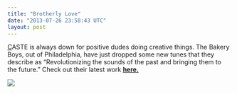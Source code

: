 ```yaml
---
title: "Brotherly Love"
date: "2013-07-26 23:58:43 UTC"
layout: post
---
```


<p><a class="_553k" href="https://soundcloud.com/thebakedcommunity" rel="nofollow" target="_blank">C</a>ASTE is always down for positive dudes doing creative things. The Bakery Boys, out of Philadelphia, have just dropped some new tunes that they describe as &#8220;Revolutionizing the sounds of the past and bringing them to the future.&#8221; Check out their latest work <strong><a href="https://soundcloud.com/thebakedcommunity">here.</a></strong></p>
<p><a href="https://soundcloud.com/thebakedcommunity"><strong><img src="https://media.tumblr.com/54bf5506a8ccefbe7932a5f5fc2be7c6/tumblr_inline_mqkiljc7tm1qz4rgp.jpg"/></strong></a></p>
